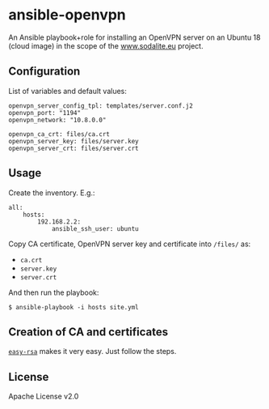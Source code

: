 # ansible-openvpn #

An Ansible playbook+role for installing an OpenVPN server on an Ubuntu 18 (cloud image)
in the scope of the www.sodalite.eu project.

## Configuration

List of variables and default values:

    openvpn_server_config_tpl: templates/server.conf.j2
    openvpn_port: "1194"
    openvpn_network: "10.8.0.0"

    openvpn_ca_crt: files/ca.crt
    openvpn_server_key: files/server.key
    openvpn_server_crt: files/server.crt

## Usage

Create the inventory. E.g.:

    all:
        hosts:
            192.168.2.2:
                ansible_ssh_user: ubuntu


Copy CA certificate, OpenVPN server key and certificate into `/files/` as:

* `ca.crt`
* `server.key`
* `server.crt`

And then run the playbook:

    $ ansible-playbook -i hosts site.yml

## Creation of CA and certificates

[`easy-rsa`](https://github.com/OpenVPN/easy-rsa/blob/master/README.quickstart.md) makes it very easy. Just follow the steps.

## License 

Apache License v2.0